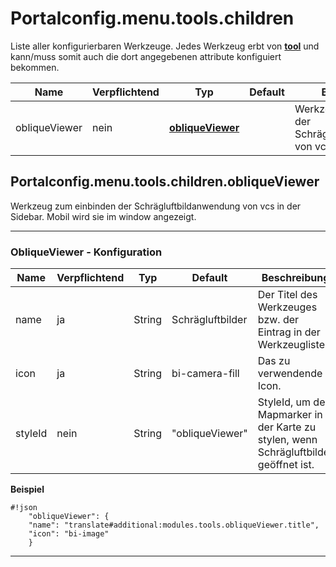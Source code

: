 # Portalconfig.menu.tools.children

Liste aller konfigurierbaren Werkzeuge. Jedes Werkzeug erbt von **[tool](#markdown-header-portalconfigmenutool)** und kann/muss somit auch die dort angegebenen attribute konfiguiert bekommen.

|Name|Verpflichtend|Typ|Default|Beschreibung|Expert|
|----|-------------|---|-------|------------|------|
|obliqueViewer|nein|**[obliqueViewer](#markdown-header-portalconfigmenutoolschildrenobliqueViewer)**||Werkzeug zum einbinden der Schrägluftbildanwendung von vcs.|false|



## Portalconfig.menu.tools.children.obliqueViewer

Werkzeug zum einbinden der Schrägluftbildanwendung von vcs in der Sidebar.
Mobil wird sie im window angezeigt.

***


### ObliqueViewer - Konfiguration

|Name|Verpflichtend|Typ|Default|Beschreibung|Expert|
|----|-------------|---|-------|------------|------|
|name|ja|String|Schrägluftbilder|Der Titel des Werkzeuges bzw. der Eintrag in der Werkzeugliste|false|
|icon|ja|String|bi-camera-fill|Das zu verwendende Icon.|false|
|styleId|nein|String|"obliqueViewer"|StyleId, um den Mapmarker in der Karte zu stylen, wenn Schrägluftbilder geöffnet ist.|true|





**Beispiel**
```
#!json
    "obliqueViewer": {
    "name": "translate#additional:modules.tools.obliqueViewer.title",
    "icon": "bi-image"
    }
```

***




